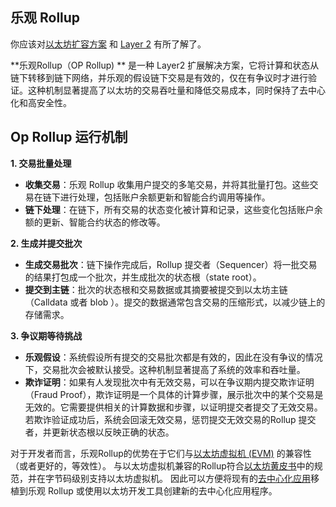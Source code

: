 ## 乐观 Rollup

你应该对[以太坊扩容方案](https://learnblockchain.cn/tags/%E6%89%A9%E5%AE%B9%E6%96%B9%E6%A1%88) 和 [Layer 2](https://learnblockchain.cn/tags/Layer2) 有所了解了。



**乐观Rollup（OP Rollup) ** 是一种 Layer2 扩展解决方案，它将计算和状态从链下转移到链下网络，并乐观的假设链下交易是有效的，仅在有争议时才进行验证。这种机制显著提高了以太坊的交易吞吐量和降低交易成本，同时保持了去中心化和高安全性。



## Op Rollup 运行机制



**1. 交易批量处理**

- **收集交易**：乐观 Rollup 收集用户提交的多笔交易，并将其批量打包。这些交易在链下进行处理，包括账户余额更新和智能合约调用等操作。
- **链下处理**：在链下，所有交易的状态变化被计算和记录，这些变化包括账户余额的更新、智能合约状态的修改等。

**2. 生成并提交批次**

- **生成交易批次**：链下操作完成后，Rollup 提交者（Sequencer）将一批交易的结果打包成一个批次，并生成批次的状态根（state root）。
- **提交到主链**：批次的状态根和交易数据或其摘要被提交到以太坊主链（Calldata 或者 blob ）。提交的数据通常包含交易的压缩形式，以减少链上的存储需求。

**3. 争议期等待挑战**

- **乐观假设**：系统假设所有提交的交易批次都是有效的，因此在没有争议的情况下，交易批次会被默认接受。这种机制显著提高了系统的效率和吞吐量。
- **欺诈证明**：如果有人发现批次中有无效交易，可以在争议期内提交欺诈证明（Fraud Proof），欺诈证明是一个具体的计算步骤，展示批次中的某个交易是无效的。它需要提供相关的计算数据和步骤，以证明提交者提交了无效交易。若欺诈验证成功后，系统会回滚无效交易，惩罚提交无效交易的Rollup 提交者，并更新状态根以反映正确的状态。





对于开发者而言，乐观Rollup的优势在于它们与[以太坊虚拟机 (EVM)](https://ethereum.org/zh/developers/docs/evm/) 的兼容性（或者更好的，等效性）。 与以太坊虚拟机兼容的Rollup符合[以太坊黄皮书](https://ethereum.github.io/yellowpaper/paper.pdf)中的规范，并在字节码级别支持以太坊虚拟机。 因此可以方便将现有的[去中心化应用](https://learnblockchain.cn/tags/DApp)移植到乐观 Rollup 或使用以太坊开发工具创建新的去中心化应用程序。



